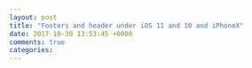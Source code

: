 ```yaml
---
layout: post
title: "Footers and header under iOS 11 and 10 and iPhoneX"
date: 2017-10-30 13:53:45 +0000
comments: true
categories: 
---
```

